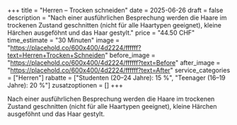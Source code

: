 +++
title = "Herren – Trocken schneiden"
date = 2025-06-26
draft = false
description = "Nach einer ausführlichen Besprechung werden die Haare im trockenen Zustand geschnitten (nicht für alle Haartypen geeignet), kleine Härchen ausgeföhnt und das Haar gestylt."
price = "44.50 CHF"
time_estimate = "30 Minuten"
image = "https://placehold.co/600x400/4d2224/ffffff?text=Herren+Trocken+Schneiden"
before_image = "https://placehold.co/600x400/4d2224/ffffff?text=Before"
after_image = "https://placehold.co/600x400/4d2224/ffffff?text=After"
service_categories = ["Herren"]
rabatte = ["Studenten (20–24 Jahre): 15 %", "Teenager (16–19 Jahre): 20 %"]
zusatzoptionen = []
+++

Nach einer ausführlichen Besprechung werden die Haare im trockenen Zustand geschnitten (nicht für alle Haartypen geeignet), kleine Härchen ausgeföhnt und das Haar gestylt.
